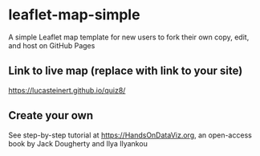 # leaflet-map-simple
A simple Leaflet map template for new users to fork their own copy, edit, and host on GitHub Pages

## Link to live map (replace with link to your site)
https://lucasteinert.github.io/quiz8/

## Create your own
See step-by-step tutorial at https://HandsOnDataViz.org, an open-access book by Jack Dougherty and Ilya Ilyankou
